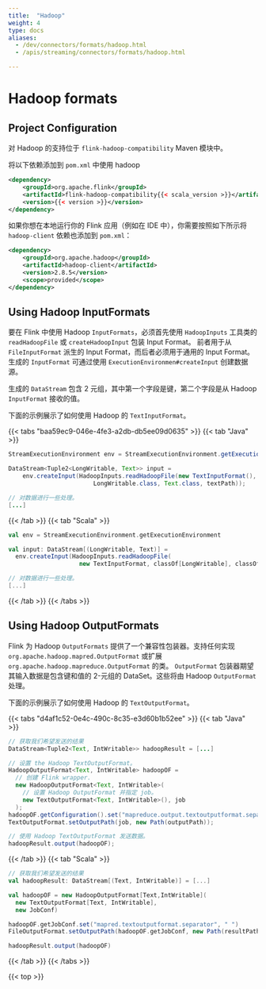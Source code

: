 ```yaml
---
title:  "Hadoop"
weight: 4
type: docs
aliases:
  - /dev/connectors/formats/hadoop.html
  - /apis/streaming/connectors/formats/hadoop.html

---
```

<!--
Licensed to the Apache Software Foundation (ASF) under one
or more contributor license agreements.  See the NOTICE file
distributed with this work for additional information
regarding copyright ownership.  The ASF licenses this file
to you under the Apache License, Version 2.0 (the
"License"); you may not use this file except in compliance
with the License.  You may obtain a copy of the License at

  http://www.apache.org/licenses/LICENSE-2.0

Unless required by applicable law or agreed to in writing,
software distributed under the License is distributed on an
"AS IS" BASIS, WITHOUT WARRANTIES OR CONDITIONS OF ANY
KIND, either express or implied.  See the License for the
specific language governing permissions and limitations
under the License.
-->

# Hadoop formats

## Project Configuration

对 Hadoop 的支持位于 `flink-hadoop-compatibility` Maven 模块中。

将以下依赖添加到 `pom.xml` 中使用 hadoop

```xml
<dependency>
	<groupId>org.apache.flink</groupId>
	<artifactId>flink-hadoop-compatibility{{< scala_version >}}</artifactId>
	<version>{{< version >}}</version>
</dependency>
```

如果你想在本地运行你的 Flink 应用（例如在 IDE 中），你需要按照如下所示将 `hadoop-client` 依赖也添加到 `pom.xml`：

```xml
<dependency>
    <groupId>org.apache.hadoop</groupId>
    <artifactId>hadoop-client</artifactId>
    <version>2.8.5</version>
    <scope>provided</scope>
</dependency>
```

## Using Hadoop InputFormats

要在 Flink 中使用 Hadoop `InputFormats`，必须首先使用 `HadoopInputs` 工具类的 `readHadoopFile` 或 `createHadoopInput` 包装 Input Format。
前者用于从 `FileInputFormat` 派生的 Input Format，而后者必须用于通用的 Input Format。
生成的 `InputFormat` 可通过使用 `ExecutionEnvironmen#createInput` 创建数据源。

生成的 `DataStream` 包含 2 元组，其中第一个字段是键，第二个字段是从 Hadoop `InputFormat` 接收的值。

下面的示例展示了如何使用 Hadoop 的 `TextInputFormat`。

{{< tabs "baa59ec9-046e-4fe3-a2db-db5ee09d0635" >}}
{{< tab "Java" >}}

```java
StreamExecutionEnvironment env = StreamExecutionEnvironment.getExecutionEnvironment();

DataStream<Tuple2<LongWritable, Text>> input =
    env.createInput(HadoopInputs.readHadoopFile(new TextInputFormat(),
                        LongWritable.class, Text.class, textPath));

// 对数据进行一些处理。
[...]
```

{{< /tab >}}
{{< tab "Scala" >}}

```scala
val env = StreamExecutionEnvironment.getExecutionEnvironment

val input: DataStream[(LongWritable, Text)] =
  env.createInput(HadoopInputs.readHadoopFile(
                    new TextInputFormat, classOf[LongWritable], classOf[Text], textPath))

// 对数据进行一些处理。
[...]
```

{{< /tab >}}
{{< /tabs >}}

## Using Hadoop OutputFormats

Flink 为 Hadoop `OutputFormats` 提供了一个兼容性包装器。支持任何实现 `org.apache.hadoop.mapred.OutputFormat` 或扩展 `org.apache.hadoop.mapreduce.OutputFormat` 的类。
`OutputFormat` 包装器期望其输入数据是包含键和值的 2-元组的 DataSet。这些将由 Hadoop `OutputFormat` 处理。

下面的示例展示了如何使用 Hadoop 的 `TextOutputFormat`。

{{< tabs "d4af1c52-0e4c-490c-8c35-e3d60b1b52ee" >}}
{{< tab "Java" >}}

```java
// 获取我们希望发送的结果
DataStream<Tuple2<Text, IntWritable>> hadoopResult = [...]

// 设置 the Hadoop TextOutputFormat。
HadoopOutputFormat<Text, IntWritable> hadoopOF =
  // 创建 Flink wrapper.
  new HadoopOutputFormat<Text, IntWritable>(
    // 设置 Hadoop OutputFormat 并指定 job。
    new TextOutputFormat<Text, IntWritable>(), job
  );
hadoopOF.getConfiguration().set("mapreduce.output.textoutputformat.separator", " ");
TextOutputFormat.setOutputPath(job, new Path(outputPath));

// 使用 Hadoop TextOutputFormat 发送数据。
hadoopResult.output(hadoopOF);
```

{{< /tab >}}
{{< tab "Scala" >}}

```scala
// 获取我们希望发送的结果
val hadoopResult: DataStream[(Text, IntWritable)] = [...]

val hadoopOF = new HadoopOutputFormat[Text,IntWritable](
  new TextOutputFormat[Text, IntWritable],
  new JobConf)

hadoopOF.getJobConf.set("mapred.textoutputformat.separator", " ")
FileOutputFormat.setOutputPath(hadoopOF.getJobConf, new Path(resultPath))

hadoopResult.output(hadoopOF)


```

{{< /tab >}}
{{< /tabs >}}

{{< top >}}
